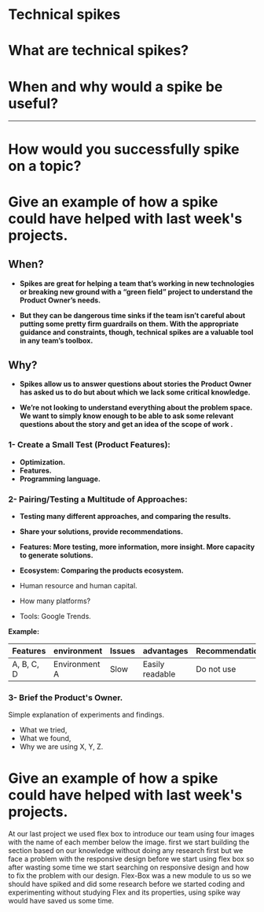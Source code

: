 # Technical spikes

# What are technical spikes?
# When and why would a spike be useful?


___
# How would you successfully spike on a topic?
# Give an example of how a spike could have helped with last week's projects.

## When?

* **Spikes are great for helping a team that’s working in new technologies or breaking new ground with a “green field” project to understand the Product Owner’s needs.**

* **But they can be dangerous time sinks if the team isn’t careful about putting some pretty firm guardrails on them. With the appropriate guidance and constraints, though, technical spikes are a valuable tool in any team’s toolbox.**

## Why?

* **Spikes allow us to answer questions about stories the Product Owner has asked us to do but about which we lack some critical knowledge.**

* **We’re not looking to understand everything about the problem space. We want to simply know enough to be able to ask some relevant questions about the story and get an idea of the scope of work .**

### 1- Create a Small Test (Product Features):

* **Optimization.**
* **Features.**
* **Programming language.**


### 2- Pairing/Testing a Multitude of Approaches:

* **Testing many different approaches, and comparing the results.**
* **Share your solutions, provide recommendations.**
* **Features: More testing, more information, more insight. More capacity to generate solutions.**


* **Ecosystem: Comparing the products ecosystem.**
 * Human resource and human capital.
 * How many platforms?
 * Tools: Google Trends.


**Example:**

   Features   | environment  | Issues      | advantages      | Recommendations
   ---        |---           |---          |---              |----
   A, B, C, D |Environment A | Slow        | Easily readable | Do not use


### 3- Brief the Product's Owner.
Simple explanation of experiments and findings.
 * What we tried,
 * What we found,
 * Why we are using X, Y, Z.


# Give an example of how a spike could have helped with last week's projects.
At our last project we used flex box to introduce our team using four images with the name of each member below the image.
first we start building the section based on our knowledge without doing any research first but we face a problem with the responsive design before we start using flex box so after wasting some time we start searching on responsive design and how to fix the problem with our design.
Flex-Box was a new module to us so we should have spiked and did some research before we started coding and experimenting without studying Flex and its properties, using spike way would have saved us some time.  

